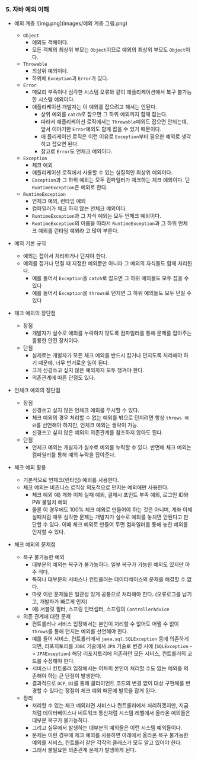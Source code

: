### 5. 자바 예외 이해
* 예외 계층
  ![img.png](images/예외 계층 그림.png)
  * `Object` 
    * 예외도 객체이다. 
    * 모든 객체의 최상위 부모는 `Object`이므로 예외의 최상위 부모도 `Object`이다.
  * `Throwable`
    * 최상위 예외이다. 
    * 하위에 `Exception`과 `Error`가 있다.
  * `Error`
    * 메모리 부족이나 심각한 시스템 오류와 같이 애플리케이션에서 복구 불가능한 시스템 예외이다. 
    * 애플리케이션 개발자는 이 예외를 잡으려고 해서는 안된다. 
      * 상위 예외를 `catch`로 잡으면 그 하위 예외까지 함께 잡는다. 
      * 따라서 애플리케이션 로직에서는 `Throwable`예외도 잡으면 안되는데, 앞서 이야기한 `Error`예외도 함께 잡을 수 있기 때문이다. 
      * 애 플리케이션 로직은 이런 이유로 `Exception`부터 필요한 예외로 생각하고 잡으면 된다. 
      * 참고로 `Error`도 언체크 예외이다. 
  * `Exception`
    * 체크 예외 
    * 애플리케이션 로직에서 사용할 수 있는 실질적인 최상위 예외이다. 
    * `Exception`과 그 하위 예외는 모두 컴파일러가 체크하는 체크 예외이다. 단 `RuntimeException`은
      예외로 한다.
  * `RuntimeException`
    * 언체크 예외, 런타임 예외 
    * 컴파일러가 체크 하지 않는 언체크 예외이다. 
    * `RuntimeException`과 그 자식 예외는 모두 언체크 예외이다. 
    * `RuntimeException`의 이름을 따라서 `RuntimeException`과 그 하위 언체크 예외를 런타임 예외라
        고 많이 부른다.


* 예외 기본 규칙
  * 예외는 잡아서 처리하거나 던져야 한다.
  * 예외를 잡거나 던질 때 지정한 예외뿐만 아니라 그 예외의 자식들도 함께 처리된다.
    * 예를 들어서 `Exception`을 `catch`로 잡으면 그 하위 예외들도 모두 잡을 수 있다
    * 예를 들어서 `Exception`을 `throws`로 던지면 그 하위 예외들도 모두 던질 수 있다


* 체크 예외의 장단점
  * 장점
    * 개발자가 실수로 예외를 누락하지 않도록 컴파일러를 통해 문제를 잡아주는 훌륭한 안전 장치이다.
  * 단점
    * 실제로는 개발자가 모든 체크 예외를 반드시 잡거나 던지도록 처리해야 하기 때문에, 너무 번거로운 일이 된다.
    * 크게 신경쓰고 싶지 않은 예외까지 모두 챙겨야 한다.
    * 의존관계에 따른 단점도 있다.


* 언체크 예외의 장단점
  * 장점
    * 신경쓰고 싶지 않은 언체크 예외를 무시할 수 있다.
    * 체크 예외의 경우 처리할 수 없는 예외를 밖으로 던지려면 항상 `throws 예외`를 선언해야 하지만, 언체크 예외는 생략이 가능.
    * 신경쓰고 싶지 않은 예외의 의존관계를 참조하지 않아도 된다.
  * 단점
    * 언체크 예외는 개발자가 실수로 예외를 누락할 수 있다. 반면에 체크 예외는 컴파일러를 통해 예외 누락을 잡아준다.


* 체크 예외 활용
  * 기본적으로 언체크(런타임) 예외를 사용한다.
  * 체크 예외는 비즈니스 로직상 의도적으로 던지는 예외에만 사용한다.
    * 체크 예외 예) 계좌 이체 실패 예외, 결제시 포인트 부족 예외, 로그인 ID와 PW 불일치 예외
    * 물론 이 경우에도 100% 체크 예외로 만들어야 하는 것은 아니며, 계좌 이체 실패처럼 매우 심각한 문제는 개발자가
    실수로 예외를 놓치면 안된다고 판단할 수 있다. 이때 체크 예외로 만들어 두면 컴파일러를 통해 놓친 예외를 인지할 수 있다.


* 체크 예외의 문제점
  * 복구 불가능한 예외
    * 대부분의 예외는 복구가 불가능하다. 일부 복구가 가능한 예외도 있지만 아주 적다.
    * 특히나 대부분의 서비스나 컨트롤러는 데이터베이스의 문제를 해결할 수 없다.
    * 따랏 이런 문제들은 일관성 있게 공통으로 처리해야 한다. (오류로그를 남기고, 개발자가 빠르게 인지)
    * 예) 서블릿 필터, 스프링 인터셉터, 스프링의 `ControllerAdvice`
  * 의존 관계에 대한 문제
    * 컨트롤러나 서비스 입장에서는 본인이 처리할 수 없어도 어쩔 수 없이 `throws`를 통해 던지는 예외를 선언해야 한다.
    * 예를 들어 서비스, 컨트롤러에서 `java.sql.SQLException` 등에 의존하게 되면, 리포지토리를 `JDBC` 기술에서 `JPA` 기술로 변경 시에
      (`SQLException` -> `JPAException`) 해당 리포지토리에 의존하던 모든 서비스, 컨트롤러의 코드를 수정해야 한다.
    * 서비스나 컨트롤러 입장에서는 어차피 본인이 처리할 수도 없는 예외를 의존해야 하는 큰 단점이 발생한다.
    * 결과적으로 `OCP`, `DI`를 통해 클라이언트 코드의 변경 없이 대상 구현체를 변경할 수 있다는 장점이 체크 예외 때문에 발목을 잡게 된다.
  * 정리
    * 처리할 수 있는 체크 예외라면 서비스나 컨트롤러에서 처리하겠지만, 지금처럼 데이터베이스나 네트워크 통신처럼 시스템 레벨에서 올라온 예외들은 대부분 복구가 불가능하다. 
    * 그리고 실무에서 발생하는 대부분의 예외들은 이런 시스템 예외들이다. 
    * 문제는 이런 경우에 체크 예외를 사용하면 아래에서 올라온 복구 불가능한 예외를 서비스, 컨트롤러 같은 각각의 클래스가 모두 알고 있어야 한다. 
    * 그래서 불필요한 의존관계 문제가 발생하게 된다.